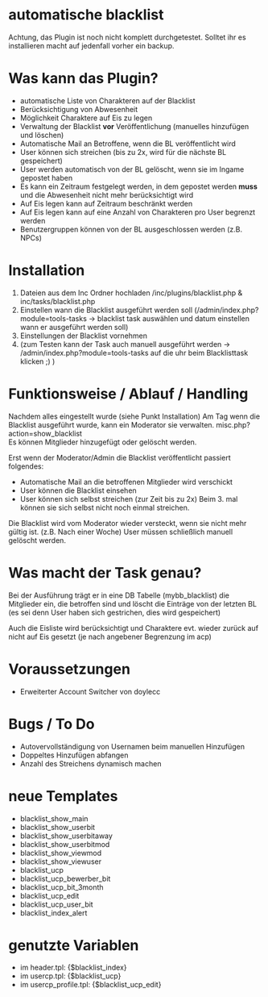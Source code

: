 # automatische blacklist
Achtung, das Plugin ist noch nicht komplett durchgetestet. Solltet ihr es installieren macht auf jedenfall vorher ein backup. 

# Was kann das Plugin?
 - automatische Liste von Charakteren auf der Blacklist
 - Berücksichtigung von Abwesenheit
 - Möglichkeit Charaktere auf Eis zu legen
 - Verwaltung der Blacklist __vor__ Veröffentlichung (manuelles hinzufügen und löschen) 
 - Automatische Mail an Betroffene, wenn die BL veröffentlicht wird
 - User können sich streichen (bis zu 2x, wird für die nächste BL gespeichert) 
 - User werden automatisch von der BL gelöscht, wenn sie im Ingame gepostet haben
 - Es kann ein Zeitraum festgelegt werden, in dem gepostet werden __muss__ und die Abwesenheit nicht mehr berücksichtigt wird
 - Auf Eis legen kann auf Zeitraum beschränkt werden
 - Auf Eis legen kann auf eine Anzahl von Charakteren pro User begrenzt werden
 - Benutzergruppen können von der BL ausgeschlossen werden (z.B. NPCs)
 
 # Installation
1. Dateien aus dem Inc Ordner hochladen /inc/plugins/blacklist.php & inc/tasks/blacklist.php
2. Einstellen wann die Blacklist ausgeführt werden soll (/admin/index.php?module=tools-tasks  -> blacklist task auswählen und datum einstellen wann er ausgeführt werden soll)
3. Einstellungen der Blacklist vornehmen
4. (zum Testen kann der Task auch manuell ausgeführt werden -> /admin/index.php?module=tools-tasks auf die uhr beim Blacklisttask klicken ;) ) 

# Funktionsweise / Ablauf / Handling
Nachdem alles eingestellt wurde (siehe Punkt Installation) 
Am Tag wenn die Blacklist ausgeführt wurde, kann ein Moderator sie verwalten.
misc.php?action=show_blacklist  
Es können Mitglieder hinzugefügt oder gelöscht werden.

Erst wenn der Moderator/Admin die Blacklist veröffentlicht passiert folgendes:
- Automatische Mail an die betroffenen Mitglieder wird verschickt
- User können die Blacklist einsehen
- User können sich selbst streichen (zur Zeit bis zu 2x) Beim 3. mal können sie sich selbst nicht noch einmal streichen.

Die Blacklist wird vom Moderator wieder versteckt, wenn sie nicht mehr gültig ist. (z.B. Nach einer Woche) 
User müssen schließlich manuell gelöscht werden. 

# Was macht der Task genau?
Bei der Ausführung trägt er in eine DB Tabelle (mybb_blacklist) die Mitglieder ein, die betroffen sind und löscht die Einträge von der letzten BL (es sei denn User haben sich gestrichen, dies wird gespeichert)

Auch die Eisliste wird berücksichtigt und Charaktere evt. wieder zurück auf nicht auf Eis gesetzt (je nach angebener Begrenzung im acp) 

# Voraussetzungen 
- Erweiterter Account Switcher von doylecc

# Bugs / To Do
- Autovervollständigung von Usernamen beim manuellen Hinzufügen
- Doppeltes Hinzufügen abfangen
- Anzahl des Streichens dynamisch machen

# neue Templates
- blacklist_show_main
- blacklist_show_userbit
- blacklist_show_userbitaway
- blacklist_show_userbitmod
- blacklist_show_viewmod
- blacklist_show_viewuser
- blacklist_ucp
- blacklist_ucp_bewerber_bit
- blacklist_ucp_bit_3month
- blacklist_ucp_edit
- blacklist_ucp_user_bit
- blacklist_index_alert

# genutzte Variablen
- im header.tpl: {$blacklist_index} 
- im usercp.tpl: {$blacklist_ucp}
- im usercp_profile.tpl: {$blacklist_ucp_edit}
